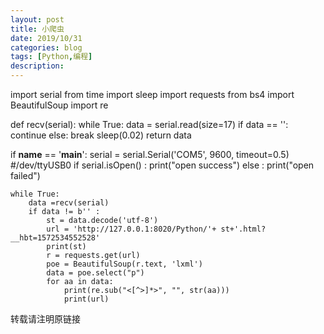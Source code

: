 ```yaml
---
layout: post
title: 小爬虫
date: 2019/10/31
categories: blog
tags: [Python,编程]
description: 
---
```


import serial
from time import sleep
import requests
from bs4 import BeautifulSoup
import re

def recv(serial):
    while True:
        data = serial.read(size=17)
        if data == '':
            continue
        else:
            break
        sleep(0.02)
    return data

if __name__ == '__main__':
    serial = serial.Serial('COM5', 9600, timeout=0.5)  #/dev/ttyUSB0
    if serial.isOpen() :
        print("open success")
    else :
        print("open failed")

    while True:
        data =recv(serial)
        if data != b'' :
            st = data.decode('utf-8')
            url = 'http://127.0.0.1:8020/Python/'+ st+'.html?__hbt=1572534552528'
            print(st)
            r = requests.get(url)
            poe = BeautifulSoup(r.text, 'lxml')
            data = poe.select("p")
            for aa in data:
                print(re.sub("<[^>]*>", "", str(aa)))
                print(url)
转载请注明原链接 












